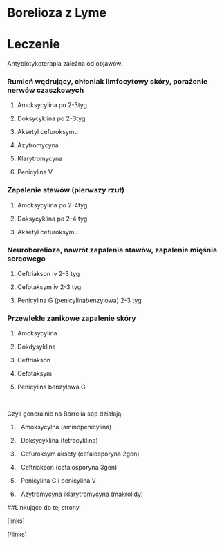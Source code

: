 # Borelioza z Lyme

# Leczenie

Antybiotykoterapia zależna od objawów.



### Rumień wędrujący, chłoniak limfocytowy skóry, porażenie nerwów czaszkowych

1. Amoksycylina po 2-3tyg

2. Doksycyklina po 2-3tyg

3. Aksetyl cefuroksymu

4. Azytromycyna

5. Klarytromycyna

6. Penicylina V



### Zapalenie stawów (pierwszy rzut)

1. Amoksycylina po 2-4tyg

2. Doksycyklina po 2-4 tyg

3. Aksetyl cefuroksymu



### Neuroborelioza, nawrót zapalenia stawów, zapalenie mięśnia sercowego

1. Ceftriakson iv 2-3 tyg

2. Cefotaksym iv 2-3 tyg

3. Penicylina G (penicylinabenzylowa) 2-3 tyg



### Przewlekłe zanikowe zapalenie skóry

1. Amoksycylina

2. Dokdysyklina

3. Ceftriakson

4. Cefotaksym

5. Penicylina benzylowa G

 

Czyli generalnie na Borrelia spp działają:

1.   Amoksycylna (aminopenicylina)

2.   Doksycyklina (tetracyklina)

3.   Cefuroksym aksetyl(cefalosporyna 2gen)

4.   Ceftriakson (cefalosporyna 3gen)

5.   Penicylina G i penicylina V

6.   Azytromycyna iklarytromycyna (makrolidy)



##Linkujące do tej strony

[links]


[/links]











